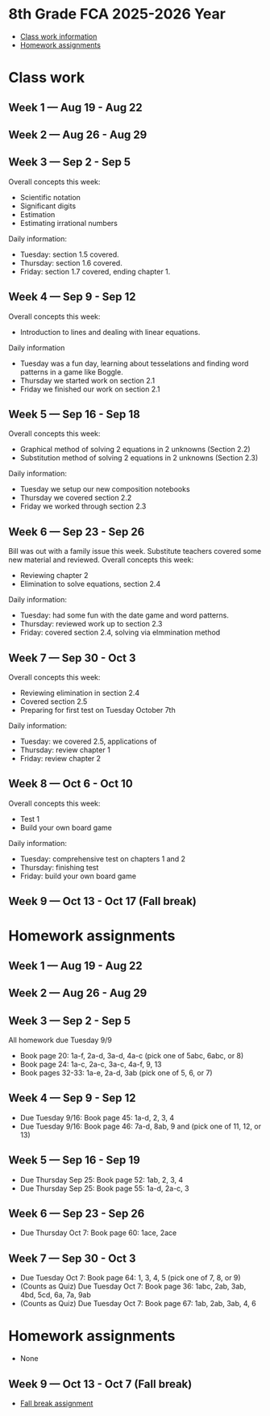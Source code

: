 # 8th Grade FCA 2025-2026 Year

* [Class work information](#class-work)
* [Homework assignments](#homework-assignments)





# Class work
## Week 1 — Aug 19 - Aug 22

## Week 2 — Aug 26 - Aug 29

## Week 3 — Sep 2 - Sep 5
Overall concepts this week:
* Scientific notation
* Significant digits
* Estimation
* Estimating irrational numbers

Daily information:
* Tuesday: section 1.5 covered.
* Thursday: section 1.6 covered.
* Friday: section 1.7 covered, ending chapter 1.

## Week 4 — Sep 9 - Sep 12
Overall concepts this week:
* Introduction to lines and dealing with linear equations.

Daily information
* Tuesday was a fun day, learning about tesselations and finding word patterns in a game like Boggle.
* Thursday we started work on section 2.1
* Friday we finished our work on section 2.1

## Week 5 — Sep 16 - Sep 18
Overall concepts this week:
* Graphical method of solving 2 equations in 2 unknowns (Section 2.2)
* Substitution method of solving 2 equations in 2 unknowns (Section 2.3)

Daily information:
* Tuesday we setup our new composition notebooks
* Thursday we covered section 2.2
* Friday we worked through section 2.3

## Week 6 — Sep 23 - Sep 26
Bill was out with a family issue this week.  Substitute teachers covered some new material and reviewed.
Overall concepts this week:
* Reviewing chapter 2
* Elimination to solve equations, section 2.4

Daily information:
* Tuesday: had some fun with the date game and word patterns.
* Thursday: reviewed work up to section 2.3
* Friday: covered section 2.4, solving via elmmination method

## Week 7 — Sep 30 - Oct 3
Overall concepts this week:
* Reviewing elimination in section 2.4
* Covered section 2.5
* Preparing for first test on Tuesday October 7th

Daily information:
* Tuesday: we covered 2.5, applications of 
* Thursday: review chapter 1
* Friday: review chapter 2

## Week 8 — Oct 6 - Oct 10
Overall concepts this week:
* Test 1
* Build your own board game

Daily information:
* Tuesday: comprehensive test on chapters 1 and 2
* Thursday: finishing test
* Friday: build your own board game

## Week 9 — Oct 13 - Oct 17 (Fall break)

# Homework assignments
## Week 1 — Aug 19 - Aug 22

## Week 2 — Aug 26 - Aug 29

## Week 3 — Sep 2 - Sep 5
All homework due Tuesday 9/9
* Book page 20: 1a-f, 2a-d, 3a-d, 4a-c (pick one of 5abc, 6abc, or 8)
* Book page 24: 1a-c, 2a-c, 3a-c, 4a-f, 9, 13
* Book pages 32-33: 1a-e, 2a-d, 3ab (pick one of 5, 6, or 7)

## Week 4 — Sep 9 - Sep 12
* Due Tuesday 9/16: Book page 45: 1a-d, 2, 3, 4
* Due Tuesday 9/16: Book page 46: 7a-d, 8ab, 9 and (pick one of 11, 12, or 13)

## Week 5 — Sep 16 - Sep 19
* Due Thursday Sep 25: Book page 52: 1ab, 2, 3, 4
* Due Thursday Sep 25: Book page 55: 1a-d, 2a-c, 3

## Week 6 — Sep 23 - Sep 26
* Due Thursday Oct 7: Book page 60: 1ace, 2ace

## Week 7 — Sep 30 - Oct 3
* Due Tuesday Oct 7: Book page 64: 1, 3, 4, 5 (pick one of 7, 8, or 9)
* (Counts as Quiz) Due Tuesday Oct 7: Book page 36: 1abc, 2ab, 3ab, 4bd, 5cd, 6a, 7a, 9ab
* (Counts as Quiz) Due Tuesday Oct 7: Book page 67: 1ab, 2ab, 3ab, 4, 6

# Homework assignments
* None

## Week 9 — Oct 13 - Oct 7 (Fall break)
* [Fall break assignment](fall-break.md)

<!-- * Due Thursday Sep 25: 
  * Book page 52: 4b, 5a, 6
  * Book page 55: 1ef, 2de, 4 (choose either 4 or 5) -->
